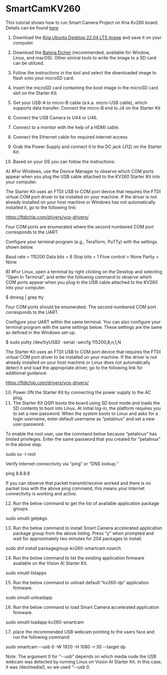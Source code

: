 # SmartCamKV260

This tutorial shows how to run Smart Camera Project on Kria Kv260 board.
Details can be found [here](https://www.xilinx.com/products/som/kria/kv260-vision-starter-kit/kv260-getting-started/getting-started.html)

1) Download the [Kria Ubuntu Desktop 22.04 LTS Image](https://drive.google.com/file/d/1l3sUqZDmzPQo-70NrrBYVKosOTTpTyFr/view?usp=share_link) and save it on your computer.
2) Download the [Balena Etcher](https://www.balena.io/etcher/) (recommended; available for Window, Linux, and macOS). Other simiral tools to write the image to a SD card can be utilized.
3) Follow the instructions in the tool and select the downloaded image to flash onto your microSD card.
4) Insert the microSD card containing the boot image in the microSD card slot on the Starter Kit.
5) Get your USB-A to micro-B cable (a.k.a. micro-USB cable), which supports data transfer. Connect the micro-B end to J4 on the Starter Kit
6) Connect the USB Camera to U44 or U46.
7) Connect to a monitor with the help of a HDMI cable.
8) Connect the Ethernet cable for required internet access
8) Grab the Power Supply and connect it to the DC jack (J12) on the Starter Kit.

9) Based on your OS you can follow the instructions:

A) #For Windows, use the Device Manager to observe which COM ports appear when you plug the USB cable attached to the KV260 Starter Kit into your computer.

The Starter Kit uses an FTDI USB to COM port device that requires the FTDI virtual COM port driver to be installed on your machine. If the driver is not already installed on your host machine or Windows has not automatically installed it, go to the following link:

https://ftdichip.com/drivers/vcp-drivers/

Four COM ports are enumerated where the second numbered COM port corresponds to the UART.

Configure your terminal program (e.g., TeraTerm, PuTTy) with the settings shown below.

Baud rate = 115200
Data bits = 8
Stop bits = 1
Flow control = None
Parity = None

B) #For Linux, open a terminal by right clicking on the Desktop and selecting “Open In Terminal”, and enter the following command to observe which COM ports appear when you plug in the USB cable attached to the KV260 into your computer.

$ dmesg | grep tty

Four COM ports should be enumerated. The second numbered COM port corresponds to the UART.​

Configure your UART within the same terminal. You can also configure your terminal program with the same settings below. These settings are the same as defined in the Windows set-up.

$ sudo putty /dev/ttyUSB2 -serial -sercfg 115200,8,n,1,N

The Starter Kit uses an FTDI USB to COM port device that requires the FTDI virtual COM port driver to be installed on your machine. If the driver is not already installed on your host machine or Linux does not automatically detect it and load the appropriate driver, go to the following link for additional guidance: 

https://ftdichip.com/drivers/vcp-drivers/

10) Power ON the Starter Kit by connecting the power supply to the AC plug.
11) The Starter Kit QSPI boots the board using SD boot mode and loads the SD contents to boot into Linux. At initial log-in, the platform requires you to set a new password. When the system boots to Linux and asks for a login username, enter default username as “petalinux” and set a new user password.

To enable the root user, use the command below because “petalinux” has limited privileges. Enter the same password that you created for “petalinux” in the above step.

sudo su -l root

Verify Internet connectivity via “ping” or “DNS lookup.”

ping 8.8.8.8

If you can observe that packet transmit/receive worked and there is no packet loss with the above ping command, this means your Internet connectivity is working and active.

12) Run the below command to get the list of available application package groups.
 
sudo xmutil getpkgs

13) Run the below command to install Smart Camera accelerated application package group from the above listing. Press “y” when prompted and wait for approximately two minutes for 204 packages to install.

sudo dnf install packagegroup-kv260-smartcam.noarch

14) Run the below command to list the existing application firmware available on the Vision AI Starter Kit.

sudo xmutil listapps

15) Run the below command to unload default “kv260-dp” application firmware.

sudo xmutil unloadapp

16) Run the below command to load Smart Camera accelerated application firmware.

sudo xmutil loadapp kv260-smartcam

17) place the recommended USB webcam pointing to the users face and run the following command:

sudo smartcam --usb 0 -W 1920 -H 1080 -r 30 --target dp

Note: The argument 0 for “--usb” depends on which media node the USB webcam was detected by running Linux on Vision AI Starter Kit. In this case, it was /dev/media0, so we used “--usb 0.

